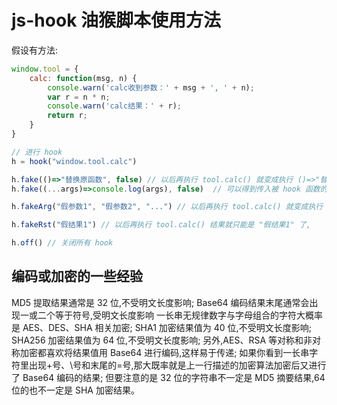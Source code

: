 # js-hook 油猴脚本使用方法

假设有方法:

```JavaScript
window.tool = {
    calc: function(msg, n) {
        console.warn('calc收到参数：' + msg + ', ' + n);
        var r = n * n;
        console.warn('calc结果：' + r);
        return r;
    }
}

// 进行 hook
h = hook("window.tool.calc")

h.fake(()=>"替换原函数", false) // 以后再执行 tool.calc() 就变成执行 ()=>"替换原函数" 了
h.fake((...args)=>console.log(args), false)  // 可以得到传入被 hook 函数的参数

h.fakeArg("假参数1", "假参数2", "...") // 以后再执行 tool.calc() 就变成执行 tool.calc("假参数1", "假参数2", "...") 了

h.fakeRst("假结果1") // 以后再执行 tool.calc() 结果就只能是 "假结果1" 了,

h.off() // 关闭所有 hook
```

## 编码或加密的一些经验

MD5 提取结果通常是 32 位,不受明文长度影响;
Base64 编码结果末尾通常会出现一或二个等于符号,受明文长度影响
一长串无规律数字与字母组合的字符大概率是 AES、DES、SHA 相关加密;
SHA1 加密结果值为 40 位,不受明文长度影响;
SHA256 加密结果值为 64 位,不受明文长度影响;
另外,AES、RSA 等对称和非对称加密都喜欢将结果值用 Base64 进行编码,这样易于传递;
如果你看到一长串字符里出现+号、\号和末尾的=号,那大既率就是上一行描述的加密算法加密后又进行了 Base64 编码的结果;
但要注意的是 32 位的字符串不一定是 MD5 摘要结果,64 位的也不一定是 SHA 加密结果。
